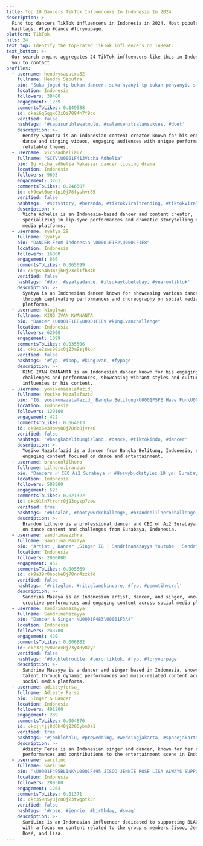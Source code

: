 ```yaml
---
title: Top 10 Dancers TikTok Influencers In Indonesia In 2024
description: >-
  Find top dancers TikTok influencers in Indonesia in 2024. Most popular
  hashtags: #fyp #dance #foryoupage.
platform: TikTok
hits: 24
text_top: Identify the top-rated TikTok influencers on inBeat.
text_bottom: >-
  Our search engine aggregates 24 TikTok influencers like this in Indonesia for
  you to contact.
profiles:
  - username: hendrysaputra82
    fullname: Hendry Saputra
    bio: "Suka joged tp bukan dancer, suka nyanyi tp bukan penyanyi, smg terhibur \U0001F601"
    location: Indonesia
    followers: 38400
    engagement: 1239
    commentsToLikes: 0.149588
    id: ckai6q5qqx63i0i7894h7f9co
    verified: false
    hashtags: '#sapasuruhlewatmulu, #salamsehatsalamsukses, #duet'
    description: >-
      Hendry Saputra is an Indonesian content creator known for his entertaining
      dance and singing videos, engaging audiences with unique performances and
      relatable themes.
  - username: vichaadhelia07
    fullname: "SCTV\U0001F413Vicha Adhelia"
    bio: Ig vicha_adhelia Makassar dancer lipsing drama
    location: Indonesia
    followers: 9693
    engagement: 3261
    commentsToLikes: 0.246507
    id: ck9ewk6uen1pi0j78fyshvr85
    verified: false
    hashtags: '#sctvstory, #beranda, #tiktokviraltrending, #tiktokviral'
    description: >-
      Vicha Adhelia is an Indonesia-based dancer and content creator,
      specializing in lip-sync performances and dramatic storytelling on social
      media platforms.
  - username: syatya.29
    fullname: Syatya
    bio: "DANCER From Indonesia \U0001F1F2\U0001F1E8"
    location: Indonesia
    followers: 16800
    engagement: 866
    commentsToLikes: 0.065699
    id: ckcpsn4b3mzjh0j23cl1fh84h
    verified: false
    hashtags: '#dpr, #syatyadance, #itsokaytobelebay, #yearontiktok'
    description: >-
      Syatya is an Indonesian dancer known for showcasing various dance styles
      through captivating performances and choreography on social media
      platforms.
  - username: k1ng1van
    fullname: KING IVAN KWANANTA
    bio: "Dancer \U0001F1EE\U0001F1E9 #k1ng1vanchallenge"
    location: Indonesia
    followers: 62000
    engagement: 1099
    commentsToLikes: 0.035506
    id: ckble2zws88ic0j23m9sj8kur
    verified: false
    hashtags: '#fyp, #ipop, #k1ng1van, #fypage'
    description: >-
      KING IVAN KWANANTA is an Indonesian dancer known for his engaging dance
      challenges and performances, showcasing vibrant styles and cultural
      influences in his content.
  - username: yosikonazalafazid_
    fullname: Yosiko Nazalafazid
    bio: "IG: yosikonazalafazid_ Bangka Belitung\U0001F5FE Have Fun\U0001F602 Dancer\U0001F57A\U0001F3FC"
    location: Indonesia
    followers: 129100
    engagement: 422
    commentsToLikes: 0.064013
    id: ck9ex6e39pwy00j78dc8jvre6
    verified: false
    hashtags: '#bangkabelitungisland, #dance, #tiktokindo, #dancer'
    description: >-
      Yosiko Nazalafazid is a dancer from Bangka Belitung, Indonesia, sharing
      engaging content focused on dance and entertainment.
  - username: brandonlilhero
    fullname: Lilhero.brandon
    bio: 'Dancers ✅ CEO Ai2 Surabaya ✅ #Heavybuckstylez 19 yo! Surabaya, Indonesia'
    location: Indonesia
    followers: 588800
    engagement: 623
    commentsToLikes: 0.021322
    id: ckc91ln7trorr0j23oysp7zew
    verified: true
    hashtags: '#bisalah, #bootywurkchallenge, #brandonlilherochallenge, #draft'
    description: >-
      Brandon Lilhero is a professional dancer and CEO of Ai2 Surabaya, focusing
      on dance content and challenges from Surabaya, Indonesia.
  - username: sandrinaazzhra
    fullname: Sandrina Mazaya
    bio: 'Artist , Dancer ,Singer IG : Sandrinamazayya Youtube : Sandrina Azzahra'
    location: Indonesia
    followers: 2000000
    engagement: 452
    commentsToLikes: 0.005569
    id: ck9a39r0npoke0j78nr4zzktd
    verified: false
    hashtags: '#ritzglam, #ritzglamskincare, #fyp, #pemutihviral'
    description: >-
      Sandrina Mazaya is an Indonesian artist, dancer, and singer, known for her
      creative performances and engaging content across social media platforms.
  - username: sandrinamazayya
    fullname: SandrinaMazayya
    bio: "Dancer & Singer \U0001F483\U0001F3A4"
    location: Indonesia
    followers: 248700
    engagement: 420
    commentsToLikes: 0.006882
    id: ckc37jcy8weox0j23y40y8zyr
    verified: false
    hashtags: '#doubletrouble, #terortiktok, #fyp, #foryourpage'
    description: >-
      Sandrina Mazayya is a dancer and singer based in Indonesia, showcasing her
      talent through dynamic performances and music-related content across
      social media platforms.
  - username: adieztyfersa_
    fullname: Adiezty Fersa
    bio: Singer & Dancer
    location: Indonesia
    followers: 491200
    engagement: 239
    commentsToLikes: 0.004876
    id: ckcjj4jj8d6h40j2305ybm0a1
    verified: true
    hashtags: '#jomblohalu, #prewedding, #weddingjakarta, #spacejakarta'
    description: >-
      Adiezty Fersa is an Indonesian singer and dancer, known for her engaging
      performances and contributions to the entertainment scene in Indonesia.
  - username: sarilinc
    fullname: SariLinc
    bio: "\U0001F495BLINK\U0001F495 JISOO JENNIE ROSE LISA ALWAYS SUPPORT BLACKPINK"
    location: Indonesia
    followers: 289300
    engagement: 1264
    commentsToLikes: 0.01371
    id: ckc359n5yujc80j23twgptk3r
    verified: false
    hashtags: '#rose, #jennie, #birthday, #swag'
    description: >-
      SariLinc is an Indonesian influencer dedicated to supporting BLACKPINK,
      with a focus on content related to the group's members Jisoo, Jennie,
      Rosé, and Lisa.
---
```


